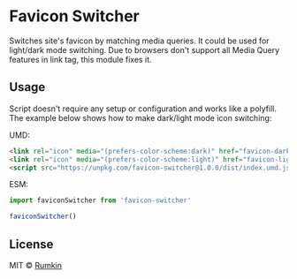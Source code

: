 # Favicon Switcher

Switches site's favicon by matching media queries. It could be used for
light/dark mode switching. Due to browsers don't support all Media Query
features in link tag, this module fixes it.

## Usage

Script doesn't require any setup or configuration and works like a polyfill.
The example below shows how to make dark/light mode icon switching:

UMD:

```html
<link rel="icon" media="(prefers-color-scheme:dark)" href="favicon-dark.png" type="image/png" />
<link rel="icon" media="(prefers-color-scheme:light)" href="favicon-light.png" type="image/png" />
<script src="https://unpkg.com/favicon-switcher@1.0.0/dist/index.umd.js" crossorigin="anonymous" type="application/javascript"></script>
```

ESM:
```js
import faviconSwitcher from 'favicon-switcher'

faviconSwitcher()
```

## License

MIT © [Rumkin](https://rumk.in)

